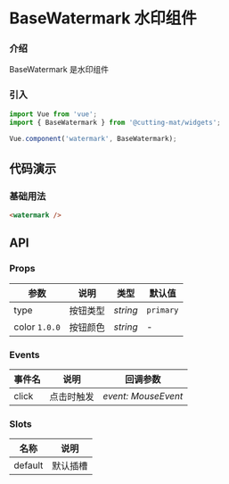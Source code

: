 # BaseWatermark 水印组件

### 介绍

BaseWatermark 是水印组件

### 引入

```js
import Vue from 'vue';
import { BaseWatermark } from '@cutting-mat/widgets';

Vue.component('watermark', BaseWatermark);
```

## 代码演示

### 基础用法

```html
<watermark />
```

## API

### Props

| 参数          | 说明     | 类型     | 默认值    |
| ------------- | -------- | -------- | --------- |
| type          | 按钮类型 | _string_ | `primary` |
| color `1.0.0` | 按钮颜色 | _string_ | -         |

### Events

| 事件名 | 说明       | 回调参数            |
| ------ | ---------- | ------------------- |
| click  | 点击时触发 | _event: MouseEvent_ |

### Slots

| 名称    | 说明     |
| ------- | -------- |
| default | 默认插槽 |

